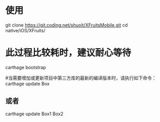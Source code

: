 # 使用
git clone https://git.coding.net/shuoit/XFruitsMobile.git
cd native/iOS/XFruits/

# 此过程比较耗时，建议耐心等待
carthage bootstrap
	
#当需要增加或更新项目中第三方库的最新的编译版本时，请执行如下命令：
carthage update Box
## 或者
carthage update Box1 Box2
